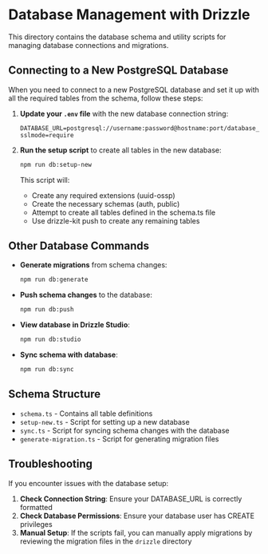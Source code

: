 # Database Management with Drizzle

This directory contains the database schema and utility scripts for managing database connections and migrations.

## Connecting to a New PostgreSQL Database

When you need to connect to a new PostgreSQL database and set it up with all the required tables from the schema, follow these steps:

1. **Update your `.env` file** with the new database connection string:

   ```
   DATABASE_URL=postgresql://username:password@hostname:port/database_name?sslmode=require
   ```

2. **Run the setup script** to create all tables in the new database:

   ```bash
   npm run db:setup-new
   ```

   This script will:
   - Create any required extensions (uuid-ossp)
   - Create the necessary schemas (auth, public)
   - Attempt to create all tables defined in the schema.ts file
   - Use drizzle-kit push to create any remaining tables

## Other Database Commands

- **Generate migrations** from schema changes:
  ```bash
  npm run db:generate
  ```

- **Push schema changes** to the database:
  ```bash
  npm run db:push
  ```

- **View database in Drizzle Studio**:
  ```bash
  npm run db:studio
  ```

- **Sync schema with database**:
  ```bash
  npm run db:sync
  ```

## Schema Structure

- `schema.ts` - Contains all table definitions
- `setup-new.ts` - Script for setting up a new database
- `sync.ts` - Script for syncing schema changes with the database
- `generate-migration.ts` - Script for generating migration files

## Troubleshooting

If you encounter issues with the database setup:

1. **Check Connection String**: Ensure your DATABASE_URL is correctly formatted
2. **Check Database Permissions**: Ensure your database user has CREATE privileges
3. **Manual Setup**: If the scripts fail, you can manually apply migrations by reviewing the migration files in the `drizzle` directory 